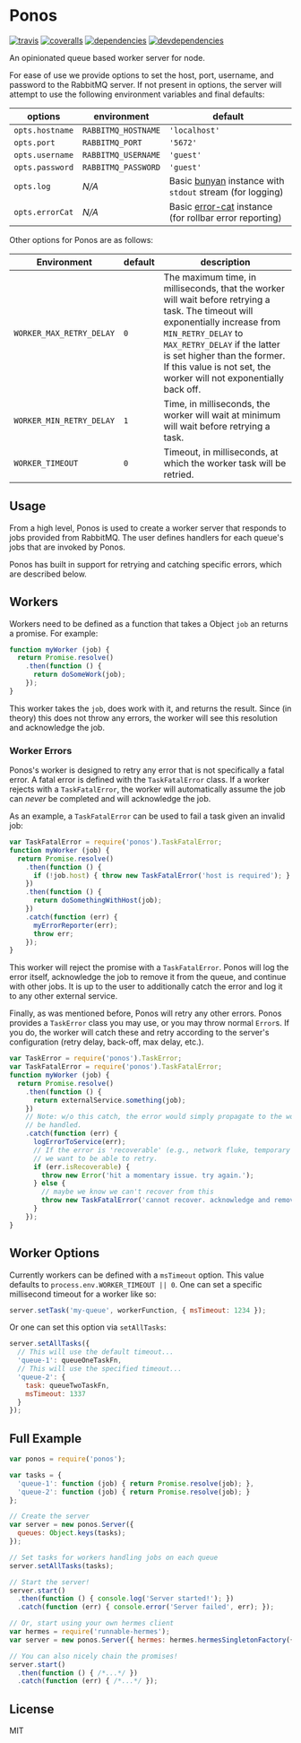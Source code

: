 # Ponos

[![travis]](https://travis-ci.org/Runnable/ponos)
[![coveralls]](https://coveralls.io/github/Runnable/ponos?branch=master)
[![dependencies]](https://david-dm.org/Runnable/ponos)
[![devdependencies]](https://david-dm.org/Runnable/ponos#info=devDependencies)

An opinionated queue based worker server for node.

For ease of use we provide options to set the host, port, username, and password to the RabbitMQ server. If not present in options, the server will attempt to use the following environment variables and final defaults:

options         | environment         | default
----------------|---------------------|--------------
`opts.hostname` | `RABBITMQ_HOSTNAME` | `'localhost'`
`opts.port`     | `RABBITMQ_PORT`     | `'5672'`
`opts.username` | `RABBITMQ_USERNAME` | `'guest'`
`opts.password` | `RABBITMQ_PASSWORD` | `'guest'`
`opts.log`      | *N/A*               | Basic [bunyan](https://github.com/trentm/node-bunyan) instance with `stdout` stream (for logging)
`opts.errorCat` | *N/A*               | Basic [error-cat](https://github.com/runnable/error-cat) instance (for rollbar error reporting)


Other options for Ponos are as follows:

Environment              | default | description
-------------------------|---------|------------
`WORKER_MAX_RETRY_DELAY` | `0`     | The maximum time, in milliseconds, that the worker will wait before retrying a task. The timeout will exponentially increase from `MIN_RETRY_DELAY` to `MAX_RETRY_DELAY` if the latter is set higher than the former. If this value is not set, the worker will not exponentially back off.
`WORKER_MIN_RETRY_DELAY` | `1`     | Time, in milliseconds, the worker will wait at minimum will wait before retrying a task.
`WORKER_TIMEOUT`         | `0`     | Timeout, in milliseconds, at which the worker task will be retried.


## Usage

From a high level, Ponos is used to create a worker server that responds to jobs provided from RabbitMQ. The user defines handlers for each queue's jobs that are invoked by Ponos.

Ponos has built in support for retrying and catching specific errors, which are described below.

## Workers

Workers need to be defined as a function that takes a Object `job` an returns a promise. For example:

```javascript
function myWorker (job) {
  return Promise.resolve()
    .then(function () {
      return doSomeWork(job);
    });
}
```

This worker takes the `job`, does work with it, and returns the result. Since (in theory) this does not throw any errors, the worker will see this resolution and acknowledge the job.

### Worker Errors

Ponos's worker is designed to retry any error that is not specifically a fatal error. A fatal error is defined with the `TaskFatalError` class. If a worker rejects with a `TaskFatalError`, the worker will automatically assume the job can _never_ be completed and will acknowledge the job.

As an example, a `TaskFatalError` can be used to fail a task given an invalid job:

```javascript
var TaskFatalError = require('ponos').TaskFatalError;
function myWorker (job) {
  return Promise.resolve()
    .then(function () {
      if (!job.host) { throw new TaskFatalError('host is required'); }
    })
    .then(function () {
      return doSomethingWithHost(job);
    })
    .catch(function (err) {
      myErrorReporter(err);
      throw err;
    });
}
```

This worker will reject the promise with a `TaskFatalError`. Ponos will log the error itself, acknowledge the job to remove it from the queue, and continue with other jobs. It is up to the user to additionally catch the error and log it to any other external service.

Finally, as was mentioned before, Ponos will retry any other errors. Ponos provides a `TaskError` class you may use, or you may throw normal `Error`s. If you do, the worker will catch these and retry according to the server's configuration (retry delay, back-off, max delay, etc.).

```javascript
var TaskError = require('ponos').TaskError;
var TaskFatalError = require('ponos').TaskFatalError;
function myWorker (job) {
  return Promise.resolve()
    .then(function () {
      return externalService.something(job);
    })
    // Note: w/o this catch, the error would simply propagate to the worker and
    // be handled.
    .catch(function (err) {
      logErrorToService(err);
      // If the error is 'recoverable' (e.g., network fluke, temporary outage),
      // we want to be able to retry.
      if (err.isRecoverable) {
        throw new Error('hit a momentary issue. try again.');
      } else {
        // maybe we know we can't recover from this
        throw new TaskFatalError('cannot recover. acknowledge and remove job');
      }
    });
}
```

## Worker Options
Currently workers can be defined with a `msTimeout` option. This value defaults to
`process.env.WORKER_TIMEOUT || 0`. One can set a specific millisecond timeout for
a worker like so:

```js
server.setTask('my-queue', workerFunction, { msTimeout: 1234 });
```

Or one can set this option via `setAllTasks`:

```js
server.setAllTasks({
  // This will use the default timeout...
  'queue-1': queueOneTaskFn,
  // This will use the specified timeout...
  'queue-2': {
    task: queueTwoTaskFn,
    msTimeout: 1337
  }
});
```

## Full Example

```javascript
var ponos = require('ponos');

var tasks = {
  'queue-1': function (job) { return Promise.resolve(job); },
  'queue-2': function (job) { return Promise.resolve(job); }
};

// Create the server
var server = new ponos.Server({
  queues: Object.keys(tasks);
});

// Set tasks for workers handling jobs on each queue
server.setAllTasks(tasks);

// Start the server!
server.start()
  .then(function () { console.log('Server started!'); })
  .catch(function (err) { console.error('Server failed', err); });

// Or, start using your own hermes client
var hermes = require('runnable-hermes');
var server = new ponos.Server({ hermes: hermes.hermesSingletonFactory({...}) });

// You can also nicely chain the promises!
server.start()
  .then(function () { /*...*/ })
  .catch(function (err) { /*...*/ });
```

## License

MIT

[travis]: https://img.shields.io/travis/Runnable/ponos.svg?style=flat-square "Build Status"
[coveralls]: https://img.shields.io/coveralls/Runnable/ponos/master.svg?style=flat-square "Coverage Status"
[dependencies]: https://img.shields.io/david/Runnable/ponos.svg?style=flat-square "Dependency Status"
[devdependencies]: https://img.shields.io/david/dev/Runnable/ponos.svg?style=flat-square "Dev Dependency Status"
